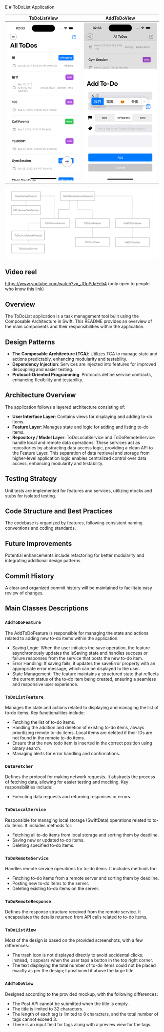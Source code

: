E # ToDoList Application

| ToDoListView                          | AddToDoView                           |
|---------------------------------------|---------------------------------------|
| ![ScreenShot00](./mobile-client/screenshot00.png)   | ![ScreenShot01](./mobile-client/screenshot01.png)   |

![Application Architecture Diagram](./mobile-client/architect_flow.png)

## Video reel
https://www.youtube.com/watch?v=_JOpPdaEeb4 (only open to people who know this link)

## Overview
The ToDoList application is a task management tool built using the Composable Architecture in Swift. This README provides an overview of the main components and their responsibilities within the application.

## Design Patterns

- **The Composable Architecture (TCA)**: Utilizes TCA to manage state and actions predictably, enhancing modularity and testability.
- **Dependency Injection**: Services are injected into features for improved decoupling and easier testing.
- **Protocol-Oriented Programming**: Protocols define service contracts, enhancing flexibility and testability.

## Architecture Overview

The application follows a layered architecture consisting of:
- **User Interface Layer**: 
  Contains views for displaying and adding to-do items.
- **Feature Layer**: 
  Manages state and logic for adding and listing to-do items.
- **Repository / Model Layer**: 
  ToDoLocalService and ToDoRemoteService handle local and remote data operations.
  These services act as repositories by abstracting data access logic, providing a clean API to the Feature Layer.
  This separation of data retrieval and storage from higher-level application logic enables centralized control over data access, 
  enhancing modularity and testability.

## Testing Strategy

Unit tests are implemented for features and services, utilizing mocks and stubs for isolated testing.

## Code Structure and Best Practices

The codebase is organized by features, following consistent naming conventions and coding standards.

## Future Improvements

Potential enhancements include refactoring for better modularity and integrating additional design patterns.

## Commit History

A clear and organized commit history will be maintained to facilitate easy review of changes.

## Main Classes Descriptions

### `AddToDoFeature`
The AddToDoFeature is responsible for managing the state and actions related to adding new to-do items within the application.
- Saving Logic: When the user initiates the save operation, the feature asynchronously updates the isSaving state and handles success or 
  failure responses from the service that posts the new to-do item.
- Error Handling: If saving fails, it updates the saveError property with an appropriate error message, which can be displayed to the user.
- State Management: The feature maintains a structured state that reflects the current status of the to-do item being created, ensuring a seamless and responsive user experience.

### `ToDoListFeature`
Manages the state and actions related to displaying and managing the list of to-do items. Key functionalities include:
- Fetching the list of to-do items.
- Handling the addition and deletion of existing to-do items, always prioritizing remote to-do items. 
  Local items are deleted if their IDs are not found in the remote to-do items.
- Ensure that the new todo item is inserted in the correct position using binary search.
- Managing alerts for error handling and confirmations.

### `DataFetcher`
Defines the protocol for making network requests. It abstracts the process of fetching data, allowing for easier testing and mocking. Key responsibilities include:
- Executing data requests and returning responses or errors.

### `ToDoLocalService`
Responsible for managing local storage (SwiftData) operations related to to-do items. It includes methods for:
- Fetching all to-do items from local storage and sorting them by deadline.
- Saving new or updated to-do items.
- Deleting specified to-do items.

### `ToDoRemoteService`
Handles remote service operations for to-do items. It includes methods for:
- Fetching to-do items from a remote server and sorting them by deadline.
- Posting new to-do items to the server.
- Deleting existing to-do items on the server.

### `ToDoRemoteResponse`
Defines the response structure received from the remote service. It encapsulates the details returned from API calls related to to-do items.

### `ToDoListView`
Most of the design is based on the provided screenshots, with a few differences:
- The trash icon is not displayed directly to avoid accidental clicks; instead, 
  it appears when the user taps a button in the top right corner.
- The text displaying the total number of to-do items could not be placed exactly as per the design; I positioned it above the large title.

### `AddToDoView`
Designed according to the provided mockup, with the following differences:
- The Post API cannot be submitted when the title is empty.
- The title is limited to 32 characters.
- The length of each tag is limited to 8 characters, and the total number of tags cannot exceed 3.
- There is an input field for tags along with a preview view for the tags.
